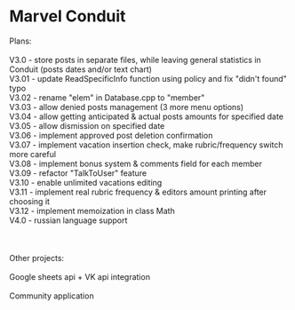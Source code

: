 # Marvel Conduit

Plans:\
\
V3.0 - store posts in separate files, while leaving general statistics in Conduit (posts dates and/or text chart)\
V3.01 - update ReadSpecificInfo function using policy and fix "didn't found" typo\
V3.02 - rename "elem" in Database.cpp to "member"\
V3.03 - allow denied posts management (3 more menu options)\
V3.04 - allow getting anticipated & actual posts amounts for specified date\
V3.05 - allow dismission on specified date\
V3.06 - implement approved post deletion confirmation\
V3.07 - implement vacation insertion check, make rubric/frequency switch more careful\
V3.08 - implement bonus system & comments field for each member\
V3.09 - refactor "TalkToUser" feature\
V3.10 - enable unlimited vacations editing\
V3.11 - implement real rubric frequency & editors amount printing after choosing it\
V3.12 - implement memoization in class Math\
V4.0 - russian language support\
\
\
\
Other projects:\
\
Google sheets api + VK api integration\
\
Community application
